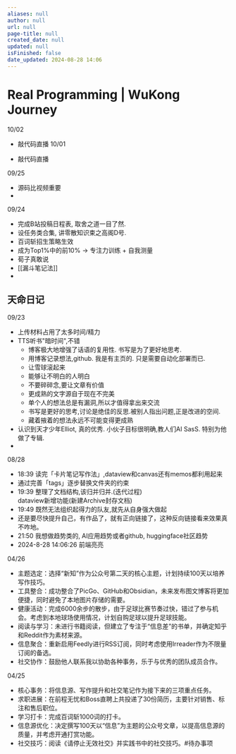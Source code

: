 ```yaml
---
aliases: null
author: null
url: null
page-title: null
created_date: null
updated: null
isFinished: false
date_updated: 2024-08-28 14:06
---
```

# Real Programming | WuKong Journey
10/02
- 敲代码直播
10/01

- 敲代码直播

09/25

- 源码比视频重要
-

09/24

- 完成B站投稿日程表, 取舍之道一目了然.
- 设任务类合集, 讲零散知识束之高阁D号.
- 百词斩招生策略生效
- 成为Top1%中的前10%  -> 专注力训练 + 自我测量
- 荀子真敢说
- [[漏斗笔记法]]
-

## 天命日记

09/23

- 上传材料占用了太多时间/精力
- TTS听书"暗时间",不错
  - 博客极大地增强了话语的复用性. 书写是为了更好地思考.
  - 用博客记录想法,github. 我是有主页的. 只是需要自动化部署而已.
  - 让雪球滚起来
  - 能够让不明白的人明白
  - 不要碎碎念,要让文章有价值
  - 更成熟的文字源自于现在不完美
  - 单个人的想法总是有漏洞,所以才值得拿出来交流
  - 书写是更好的思考,讨论是绝佳的反思.被别人指出问题,正是改进的空间.
  - 藏着掖着的想法永远不可能变得更成熟
- 认识到天才少年Elliot, 真的优秀. 小伙子目标很明确,教人们AI SasS. 特别为他做了专辑.
-

08/28

- 18:39 读完「卡片笔记写作法」,dataview和canvas还有memos都利用起来
- 通过完善「tags」逐步替换文件夹的约束
- 19:39 整理了文档结构,该归并归并.(迭代过程)<br>dataview新增功能(新建Archive封存文档)
- 19:49 既然无法组织起得力的队友,就先从自身强大做起
- 还是要尽快提升自己，有作品了，就有正向链接了，这种反向链接看来效果真不咋地。
- 21:50 我想做趋势类的, AI应用趋势或者github, huggingface社区趋势
- 2024-8-28 14:06:26 前端亮亮

04/26

- 主题选定：选择“新知”作为公众号第二天的核心主题，计划持续100天以培养写作技巧。
- 工具整合：成功整合了PicGo、GitHub和Obsidian，未来发布图文博客将更加便捷，同时避免了本地图片存储的需要。
- 健康活动：完成6000余步的散步，由于足球比赛节奏过快，错过了参与机会。考虑到本地球场使用情况，计划自购足球以提升足球技能。
- 阅读与学习：未进行书籍阅读，但建立了专注于“信息差”的书单，并确定知乎和Reddit作为素材来源。
- 信息聚合：重新启用Feedly进行RSS订阅，同时考虑使用Irreader作为不限量订阅的备选。
- 社交协作：鼓励他人联系我以协助各种事务，乐于与优秀的团队成员合作。

04/25

- 核心事务：将信息源、写作提升和社交笔记作为接下来的三项重点任务。
- 求职进展：在前程无忧和Boss直聘上共投递了30份简历，主要针对销售、标注和售后职位。
- 学习打卡：完成百词斩1000词的打卡。
- 信息源优化：决定撰写100天以“信息”为主题的公众号文章，以提高信息源的质量，并考虑开通打赏功能。
- 社交技巧：阅读《请停止无效社交》并实践书中的社交技巧。#待办事项
